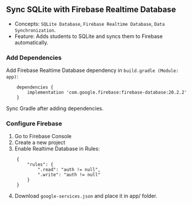 ## Sync SQLite with Firebase Realtime Database

* Concepts: ```SQLite Database```, ```Firebase Realtime Database```, ```Data Synchronization```.
* Feature: Adds students to SQLite and syncs them to Firebase automatically.

### Add Dependencies

Add Firebase Realtime Database dependency in ```build.gradle (Module: app)```:

```
    dependencies {
        implementation 'com.google.firebase:firebase-database:20.2.2'
    }
```

Sync Gradle after adding dependencies.

### Configure Firebase

1. Go to Firebase Console
2. Create a new project
3. Enable Realtime Database in Rules:

```
    {
        "rules": {
            ".read": "auth != null",
            ".write": "auth != null"
        }
    }
```

4. Download ```google-services.json``` and place it in app/ folder.